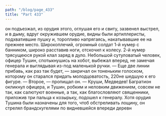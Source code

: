 ```yaml
---
path: "/blog/page_433"
title: "Part 433"
---
```


он подъезжал, из орудия этого, оглушая его и свиту, зазвенел выстрел, и в дыму, вдруг окружившем орудие, видны были артиллеристы, подхватившие пушку и, торопливо напрягаясь, накатывавшие ее на прежнее место. Широкоплечий, огромный солдат 1-й нумер с банником, широко расставив ноги, отскочил к колесу. 2-й нумер трясущеюся рукой клал заряд в дуло. Небольшой сутуловатый человек, офицер Тушин, спотыкнушись на хобот, выбежал вперед, не замечая генерала и выглядывая из-под маленькой ручки.
— Еще две линии прибавь, как раз так будет, — закричал он тоненьким голоском, которому он старался придать молодцоватость, 220не шедшую к его фигуре. — Второе, — пропищал он. — Круши, Медведев!
Багратион окликнул офицера, и Тушин, робким и неловким движением, совсем не так, как салютуют военные, а так, как благословляют священники, приложив три пальца к козырьку, подошел к генералу. Хотя орудия Тушина были назначены для того, чтоб обстреливать лощину, он стрелял брандскугелями по видневшейся впереди деревн
